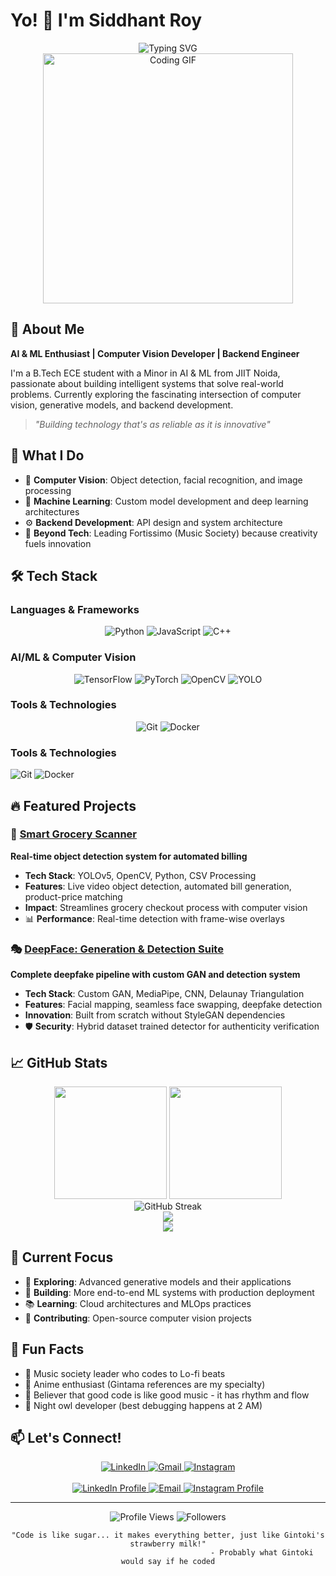 # Yo! 🤟 I'm Siddhant Roy

<div align="center">
  <img src="https://readme-typing-svg.herokuapp.com?font=Fira+Code&weight=600&size=28&pause=1000&color=58A6FF&center=true&vCenter=true&width=600&lines=AI+%26+ML+Enthusiast+%F0%9F%A4%96;Computer+Vision+Developer+%F0%9F%91%81%EF%B8%8F;Backend+Engineer+%E2%9A%99%EF%B8%8F;Gintama+Fan+%F0%9F%8D%9C" alt="Typing SVG" />
</div>

<div align="center">
  <img src="https://media.giphy.com/media/qgQUggAC3Pfv687qPC/giphy.gif" width="400" alt="Coding GIF"/>
</div>

## 🚀 About Me

**AI & ML Enthusiast | Computer Vision Developer | Backend Engineer**

I'm a B.Tech ECE student with a Minor in AI & ML from JIIT Noida, passionate about building intelligent systems that solve real-world problems. Currently exploring the fascinating intersection of computer vision, generative models, and backend development.

> *"Building technology that's as reliable as it is innovative"*

## 🎯 What I Do

- 🤖 **Computer Vision**: Object detection, facial recognition, and image processing
- 🧠 **Machine Learning**: Custom model development and deep learning architectures
- ⚙️ **Backend Development**: API design and system architecture
- 🎵 **Beyond Tech**: Leading Fortissimo (Music Society) because creativity fuels innovation

## 🛠️ Tech Stack

### Languages & Frameworks
<div align="center">
  <img src="https://img.shields.io/badge/Python-FFD43B?style=for-the-badge&logo=python&logoColor=blue" alt="Python" />
  <img src="https://img.shields.io/badge/JavaScript-323330?style=for-the-badge&logo=javascript&logoColor=F7DF1E" alt="JavaScript" />
  <img src="https://img.shields.io/badge/C%2B%2B-00599C?style=for-the-badge&logo=c%2B%2B&logoColor=white" alt="C++" />
</div>

### AI/ML & Computer Vision
<div align="center">
  <img src="https://img.shields.io/badge/TensorFlow-FF6F00?style=for-the-badge&logo=tensorflow&logoColor=white" alt="TensorFlow" />
  <img src="https://img.shields.io/badge/PyTorch-EE4C2C?style=for-the-badge&logo=pytorch&logoColor=white" alt="PyTorch" />
  <img src="https://img.shields.io/badge/OpenCV-27338e?style=for-the-badge&logo=OpenCV&logoColor=white" alt="OpenCV" />
  <img src="https://img.shields.io/badge/YOLO-00D4AA?style=for-the-badge&logo=yolo&logoColor=white" alt="YOLO" />
</div>

### Tools & Technologies
<div align="center">
  <img src="https://img.shields.io/badge/GIT-E44C30?style=for-the-badge&logo=git&logoColor=white" alt="Git" />
  <img src="https://img.shields.io/badge/Docker-2CA5E0?style=for-the-badge&logo=docker&logoColor=white" alt="Docker" />
</div>

### Tools & Technologies
![Git](https://img.shields.io/badge/Git-F05032?style=for-the-badge&logo=git&logoColor=white)
![Docker](https://img.shields.io/badge/Docker-2496ED?style=for-the-badge&logo=docker&logoColor=white)


## 🔥 Featured Projects

### 🛒 [Smart Grocery Scanner](link-to-repo)
**Real-time object detection system for automated billing**
- **Tech Stack**: YOLOv5, OpenCV, Python, CSV Processing
- **Features**: Live video object detection, automated bill generation, product-price matching
- **Impact**: Streamlines grocery checkout process with computer vision
- 📊 **Performance**: Real-time detection with frame-wise overlays

### 🎭 [DeepFace: Generation & Detection Suite](link-to-repo)
**Complete deepfake pipeline with custom GAN and detection system**
- **Tech Stack**: Custom GAN, MediaPipe, CNN, Delaunay Triangulation
- **Features**: Facial mapping, seamless face swapping, deepfake detection
- **Innovation**: Built from scratch without StyleGAN dependencies
- 🛡️ **Security**: Hybrid dataset trained detector for authenticity verification

## 📈 GitHub Stats

<div align="center">
  
  <!-- Main Stats Row -->
  <img height="180em" src="https://github-readme-stats.vercel.app/api?username=roy-sid&show_icons=true&theme=tokyonight&hide_border=true&count_private=true&include_all_commits=true" />
  <img height="180em" src="https://github-readme-stats.vercel.app/api/top-langs/?username=roy-sid&layout=compact&theme=tokyonight&hide_border=true&langs_count=8" />
  
</div>

<div align="center">
  
  <!-- Streak Stats -->
  <img src="https://github-readme-streak-stats.herokuapp.com/?user=roy-sid&theme=tokyonight&hide_border=true&date_format=M%20j%5B%2C%20Y%5D" alt="GitHub Streak" />
  
</div>

<div align="center">
  
  <!-- Activity Graph -->
  <img src="https://github-readme-activity-graph.vercel.app/graph?username=roy-sid&theme=tokyo-night&hide_border=true&area=true" />
  
</div>

<div align="center">
  <img src="https://quotes-github-readme.vercel.app/api?type=horizontal&theme=tokyonight&quote=Writing%20code%20is%20like%20Gintoki's%20way%20of%20life%20-%20unpredictable,%20occasionally%20brilliant,%20and%20somehow%20it%20all%20works%20out%20in%20the%20end.&author=Siddhant%20Roy" />
</div>

## 🎯 Current Focus

- 🔬 **Exploring**: Advanced generative models and their applications
- 🚀 **Building**: More end-to-end ML systems with production deployment
- 📚 **Learning**: Cloud architectures and MLOps practices
- 🤝 **Contributing**: Open-source computer vision projects

## 🌟 Fun Facts

- 🎼 Music society leader who codes to Lo-fi beats
- 🍜 Anime enthusiast (Gintama references are my specialty)
- 🎯 Believer that good code is like good music - it has rhythm and flow
- 🌙 Night owl developer (best debugging happens at 2 AM)

## 📫 Let's Connect!

<div align="center">
  <a href="https://www.linkedin.com/in/siddhant-roy-6602b0213/" target="_blank">
    <img src="https://img.shields.io/badge/LinkedIn-0077B5?style=for-the-badge&logo=linkedin&logoColor=white" alt="LinkedIn" />
  </a>
  <a href="mailto:roysiddhant2003@gmail.com">
    <img src="https://img.shields.io/badge/Gmail-D14836?style=for-the-badge&logo=gmail&logoColor=white" alt="Gmail" />
  </a>
  <a href="https://www.instagram.com/siddhant_roy_/" target="_blank">
    <img src="https://img.shields.io/badge/Instagram-E4405F?style=for-the-badge&logo=instagram&logoColor=white" alt="Instagram" />
  </a>
</div>

<br/>

<div align="center">
  <a href="https://www.linkedin.com/in/siddhant-roy-6602b0213/" target="_blank">
    <img src="https://img.shields.io/badge/-Connect_on_LinkedIn-0077B5?style=flat-square&logo=linkedin&logoColor=white&logoWidth=20" alt="LinkedIn Profile" />
  </a>
  <a href="mailto:roysiddhant2003@gmail.com">
    <img src="https://img.shields.io/badge/-Email_Me-D14836?style=flat-square&logo=gmail&logoColor=white&logoWidth=20" alt="Email" />
  </a>
  <a href="https://www.instagram.com/siddhant_roy_/" target="_blank">
    <img src="https://img.shields.io/badge/-Follow_on_Instagram-E4405F?style=flat-square&logo=instagram&logoColor=white&logoWidth=20" alt="Instagram Profile" />
  </a>
</div>

---

<div align="center">
  <img src="https://komarev.com/ghpvc/?username=roy-sid&color=58A6FF&style=for-the-badge&label=Profile+Views" alt="Profile Views" />
  <img src="https://img.shields.io/github/followers/roy-sid?color=58A6FF&style=for-the-badge&label=Followers" alt="Followers" />
</div>

<div align="center">
  
```
"Code is like sugar... it makes everything better, just like Gintoki's strawberry milk!"
                                          - Probably what Gintoki would say if he coded
```
  
</div>
